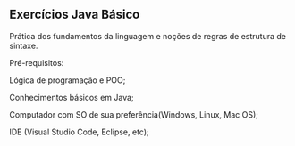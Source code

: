 ## Exercícios Java Básico
Prática dos fundamentos da linguagem e noções de regras de estrutura de sintaxe.

Pré-requisitos:

Lógica de programação e POO;

Conhecimentos básicos em Java;

Computador com SO de sua preferência(Windows, Linux, Mac OS);

IDE (Visual Studio Code, Eclipse, etc);
